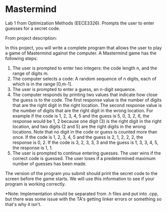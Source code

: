 # Mastermind
Lab 1 from Optimization Methods (EECE3326).  Prompts the user to enter guesses for a secret code.

From project description:

In this project, you will write a complete program that allows the user to play a game of Mastermind
against the computer. A Mastermind game has the following steps:

1. The user is prompted to enter two integers: the code length n, and the range of digits m.
2. The computer selects a code: A random sequence of n digits, each of which is in the range
   [0,m-1].
3. The user is prompted to enter a guess, an n-digit sequence.
4. The computer responds by printing two values that indicate how close the guess is to the
   code. The first response value is the number of digits that are the right digit in the right
   location. The second response value is the number of digits that are the right digit in the
   wrong location.
   For example if the code is 1, 2, 3, 4, 5 and the guess is 5, 0, 3, 2, 6, the response would be 1, 2
   because one digit (3) is the right digit in the right location, and two digits (2 and 5) are the
   right digits in the wrong locations.
   Note that no digit in the code or guess is counted more than once. If the code is 1, 2, 3, 4, 5
   and the guess is 2, 1, 2, 2, 2, the response is 0, 2. If the code is 3, 2, 3, 3, 3 and the guess is
   1, 3, 3, 4, 5, the response is 1, 1.
5. The user is prompted to continue entering guesses. The user wins if the correct code is
   guessed. The user loses if a predetermined maximum number of guesses has been made.
   
The version of the program you submit should print the secret code to the screen before the game
starts. We will use this information to see if your program is working correctly.

*Note: Implementation should be separated from .h files and put into .cpp, but there was some issue with the TA's getting linker errors or something so that's why it isn't.

